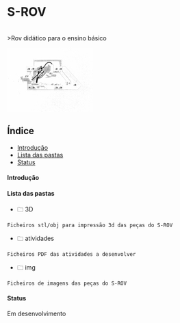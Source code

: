 # S-ROV #
<br>
>Rov didático para o ensino básico

![logo](img/logo.jpg)

## Índice ##
* [Introdução](#introdução)
* [Lista das pastas](#lista-das-pastas)
* [Status](#status)

#### Introdução ####
#### Lista das pastas ####

* 🗀 3D
```
Ficheiros stl/obj para impressão 3d das peças do S-ROV
```
* 🗀 atividades
```
Ficheiros PDF das atividades a desenvolver
```

* 🗀 img
```
Ficheiros de imagens das peças do S-ROV
```
#### Status ####
Em desenvolvimento